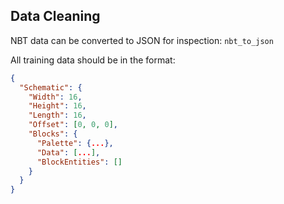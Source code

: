 
## Data Cleaning
NBT data can be converted to JSON for inspection: `nbt_to_json`

All training data should be in the format:

```json
{
  "Schematic": {
    "Width": 16,
    "Height": 16,
    "Length": 16,
    "Offset": [0, 0, 0],
    "Blocks": {
      "Palette": {...},
      "Data": [...],
      "BlockEntities": []
    }
  }
}
```